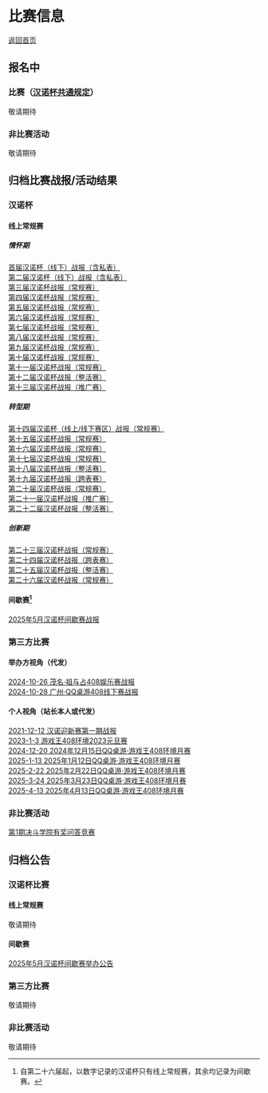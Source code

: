 # 比赛信息

[返回首页](../../index.html)

## 报名中

### 比赛（[汉诺杯共通规定](./Events/Common_Rules.html)）

敬请期待 

### 非比赛活动

敬请期待  

## 归档比赛战报/活动结果

### 汉诺杯

#### 线上常规赛

##### 情怀期

[首届汉诺杯（线下）战报（含私表）](./Events/Hanoi_Cup/1.Hanoi1/1.Hanoi1.html)  
[第二届汉诺杯（线下）战报（含私表）](./Events/Hanoi_Cup/2.Hanoi2/2.Hanoi2.html)  
[第三届汉诺杯战报（常规赛）](./Events/Hanoi_Cup/3.Hanoi3/3.Hanoi3.html)  
[第四届汉诺杯战报（常规赛）](./Events/Hanoi_Cup/4.Hanoi4/4.Hanoi4.html)  
[第五届汉诺杯战报（常规赛）](./Events/Hanoi_Cup/5.Hanoi5/5.Hanoi5.html)  
[第六届汉诺杯战报（常规赛）](./Events/Hanoi_Cup/6.Hanoi6/6.Hanoi6.html)  
[第七届汉诺杯战报（常规赛）](./Events/Hanoi_Cup/7.Hanoi7/7.Hanoi7.html)  
[第八届汉诺杯战报（常规赛）](./Events/Hanoi_Cup/8.Hanoi8/8.Hanoi8.html)  
[第九届汉诺杯战报（常规赛）](./Events/Hanoi_Cup/9.Hanoi9/9.Hanoi9.html)  
[第十届汉诺杯战报（常规赛）](./Events/Hanoi_Cup/10.Hanoi10/10.Hanoi10.html)  
[第十一届汉诺杯战报（常规赛）](./Events/Hanoi_Cup/11.Hanoi11/11.Hanoi11.html)  
[第十二届汉诺杯战报（整活赛）](./Events/Hanoi_Cup/12.Hanoi12/12.Hanoi12.html)  
[第十三届汉诺杯战报（推广赛）](./Events/Hanoi_Cup/13.Hanoi13/13.Hanoi13.html)  

##### 转型期

[第十四届汉诺杯（线上/线下赛区）战报（常规赛）](./Events/Hanoi_Cup/14.Hanoi14/14.Hanoi14.html)  
[第十五届汉诺杯战报（常规赛）](./Events/Hanoi_Cup/15.Hanoi15/15.Hanoi15.html)  
[第十六届汉诺杯战报（常规赛）](./Events/Hanoi_Cup/16.Hanoi16/16.Hanoi16.html)  
[第十七届汉诺杯战报（常规赛）](./Events/Hanoi_Cup/17.Hanoi17/17.Hanoi17.html)  
[第十八届汉诺杯战报（整活赛）](./Events/Hanoi_Cup/18.Hanoi18/18.Hanoi18.html)  
[第十九届汉诺杯战报（跨表赛）](./Events/Hanoi_Cup/19.Hanoi19/19.Hanoi19.html)  
[第二十届汉诺杯战报（常规赛）](./Events/Hanoi_Cup/20.Hanoi20/20.Hanoi20.html)  
[第二十一届汉诺杯战报（推广赛）](./Events/Hanoi_Cup/21.Hanoi21/21.Hanoi21.html)  
[第二十二届汉诺杯战报（整活赛）](./Events/Hanoi_Cup/22.Hanoi22/22.Hanoi22.html)  

##### 创新期

[第二十三届汉诺杯战报（常规赛）](./Events/Hanoi_Cup/23.Hanoi23/23.Hanoi23.html)  
[第二十四届汉诺杯战报（跨表赛）](./Events/Hanoi_Cup/24.Hanoi24/24.Hanoi24.html)  
[第二十五届汉诺杯战报（整活赛）](./Events/Hanoi_Cup/25.Hanoi25/25.Hanoi25.html)  
[第二十六届汉诺杯战报（常规赛）](./Events/Hanoi_Cup/26.Hanoi26/26.Hanoi26.html)  
[]()

#### 间歇赛[^1]
[^1]: 自第二十六届起，以数字记录的汉诺杯只有线上常规赛，其余均记录为间歇赛。

[2025年5月汉诺杯间歇赛战报](./Events/Hanoi_Cup_Interval/1.2025.5/1.2025.5.html)   

### 第三方比赛

#### 举办方视角（代发）

[2024-10-26 茂名·祖与占408娱乐赛战报](./Events/Third_Parties/Organizer/1.2024-10-26/1.2024-10-26.html)  
[2024-10-28 广州·QQ桌游408线下赛战报](./Events/Third_Parties/Organizer/2.2024-10-28/2.2024-10-28.html)  

#### 个人视角（站长本人或代发）

[2021-12-12 汉诺迎新赛第一期战报](./Events/Third_Parties/Personal/1.2021-12-12/1.2021-12-12.html)  
[2023-1-3 游戏王408环境2023元旦赛](./Events/Third_Parties/Personal/2.2023-1-3/2.2023-1-3.html)  
[2024-12-20 2024年12月15日QQ桌游·游戏王408环境月赛](./Events/Third_Parties/Personal/3.2024-12-20/3.2024-12-20.html)  
[2025-1-13 2025年1月12日QQ桌游·游戏王408环境月赛](./Events/Third_Parties/Personal/4.2025-1-13/4.2025-1-13.html)  
[2025-2-22 2025年2月22日QQ桌游·游戏王408环境月赛](./Events/Third_Parties/Personal/5.2025-2-22/5.2025-2-22.html)  
[2025-3-24 2025年3月23日QQ桌游·游戏王408环境月赛](./Events/Third_Parties/Personal/6.2025-3-24/6.2025-3-24.html)  
[2025-4-13 2025年4月13日QQ桌游·游戏王408环境月赛](./Events/Third_Parties/Personal/7.2025-4-13/7.2025-4-13.html)  

### 非比赛活动

[第1期决斗学院有奖问答竞赛](./Activities/Quiz/1.Quiz1/1.Quiz1.html)  

## 归档公告

### 汉诺杯比赛

#### 线上常规赛

敬请期待  

#### 间歇赛

[2025年5月汉诺杯间歇赛举办公告](./Events/Hanoi_Cup_Interval/1.2025.5/1.2025.5_0.html)    

### 第三方比赛

敬请期待  

### 非比赛活动

敬请期待  

